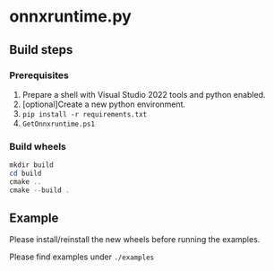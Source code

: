 # onnxruntime.py

## Build steps

### Prerequisites

1. Prepare a shell with Visual Studio 2022 tools and python enabled.
2. [optional]Create a new python environment.
3. `pip install -r requirements.txt`
4. `GetOnnxruntime.ps1`

### Build wheels

```PowerShell
mkdir build
cd build
cmake ..
cmake --build .
```

## Example

Please install/reinstall the new wheels before running the examples.

Please find examples under `./examples`
